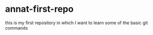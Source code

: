 # annat-first-repo
this is my first repository in which I want to learn some of the basic git commands
